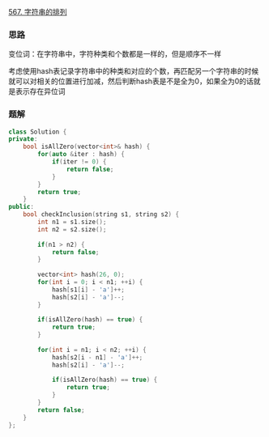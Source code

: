 [567. 字符串的排列](https://leetcode.cn/problems/permutation-in-string/)

### 思路

变位词：在字符串中，字符种类和个数都是一样的，但是顺序不一样

考虑使用hash表记录字符串中的种类和对应的个数，再匹配另一个字符串的时候就可以对相关的位置进行加减，然后判断hash表是不是全为0，如果全为0的话就是表示存在异位词



### 题解

```c++
class Solution {
private:
    bool isAllZero(vector<int>& hash) {
        for(auto &iter : hash) {
            if(iter != 0) {
                return false;
            }
        }
        return true;
    }
public:
    bool checkInclusion(string s1, string s2) {
        int n1 = s1.size();
        int n2 = s2.size();
        
        if(n1 > n2) {
            return false;
        }
        
        vector<int> hash(26, 0);
        for(int i = 0; i < n1; ++i) {
            hash[s1[i] - 'a']++;
            hash[s2[i] - 'a']--;
        }
        
        if(isAllZero(hash) == true) {
            return true;
        }
        
        for(int i = n1; i < n2; ++i) {
            hash[s2[i - n1] - 'a']++;
            hash[s2[i] - 'a']--;
            
            if(isAllZero(hash) == true) {
                return true;
            }
        }
        return false;
    }
};
```

